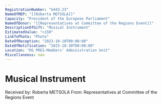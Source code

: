 ```yaml
---
RegistrationNumber: "G443-23"
NameOfMEP: "[[Roberta METSOLA]]"
Capacity: "President of the European Parliament"
NameOfDonor: "[[Representatives at Committee of the Regions Event]]"
DescriptionOfGift: "Musical Instrument"
EstimatedValue: "<150"
LinkToPhoto: "Photo"
DateOfReception: "2023-10-10T00:00:00"
DateOfNotification: "2023-10-30T00:00:00"
Location: "DG PRES-Members' Administration Unit"
Miscellaneous: nan
---
```


# Musical Instrument

Received by: Roberta METSOLA
From: Representatives at Committee of the Regions Event
